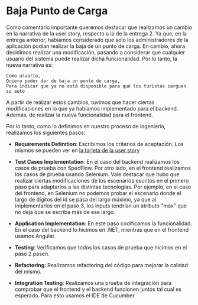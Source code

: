 # Baja Punto de Carga

Como comentario importante queremos destacar que realizamos un cambio en la narrativa de la user story, respecto a la de la entrega 2. Ya que, en la entrega anterior, habíamos considerado que solo los administradores de la aplicación podían realizar la baja de un punto de carga. En cambio, ahora decidimos realizar una modificación, pasando a considerar que cualquier usuario del sistema puede realizar dicha funcionalidad. Por lo tanto, la nueva narrativa es:

```
Como usuario,
Quiero poder dar de baja un punto de carga,
Para indicar que ya no está disponible para que los turistas carguen su auto
```

A partir de realizar estos cambios, tuvimos que hacer ciertas modificaciones en lo que ya habíamos implementado para el backend. Además, de realizar la nueva funcionalidad para el frontend.

Por lo tanto, como lo definimos en nuestro proceso de ingeniería, realizamos los siguientes pasos:

- **Requirements Definition**: Escribimos los criterios de aceptación. Los mismos se pueden ver en [la tarjeta de la user story](https://github.com/fernandasecinaro/Diaz-RodriguezSotto-Secinaro/issues/139)

- **Test Cases Implementation**: En el caso del backend realizamos los casos de prueba con SpecFlow. Por otro lado, en el frontend realizamos los casos de prueba usando Selenium. Vale destacar que hubo que realizar ciertas modificaciones de los escenarios escritos en el primero paso para adaptarlos a las distintas tecnologías. Por ejemplo, en el caso del frontend, en Selenium no podemos probar el escenario donde el largo de dígitos del id se pasa del largo máximo, ya que al implementarlos en el paso 3, los inputs tendrían un atributo "max" que no deja que se escriba más de ese largo. 

- **Application Implementation**: En este paso codificamos la funcionalidad. En el caso del backend lo hicimos en .NET, mientras que en el frontend usamos Angular.

- **Testing**: Verificamos que todos los casos de prueba que hicimos en el paso 2 pasen.

- **Refactoring**: Realizamos refactoring del código para mejorar la calidad del mismo.

- **Integration Testing**: Realizamos una prueba de integración para comprobar que el frontend y el backend funcionen juntos tal cual es esperado. Para esto usamos el IDE de Cucumber.
